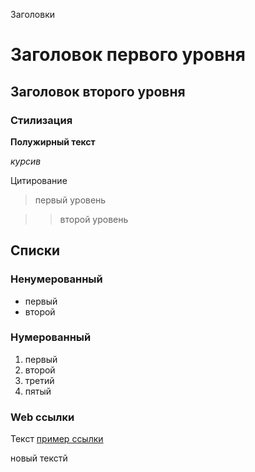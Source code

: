 Заголовки

# Заголовок первого уровня

## Заголовок второго уровня

### Стилизация

**Полужирный текст**

*курсив*


Цитирование

> первый уровень

>> второй уровень

## Списки

### Ненумерованный

* первый
* второй

### Нумерованный

1. первый
2. второй
3. третий
4. пятый

### Web ссылки

Текст [пример ссылки](http.example.com "Всплывающая подсказка для примера")

новый текстй

